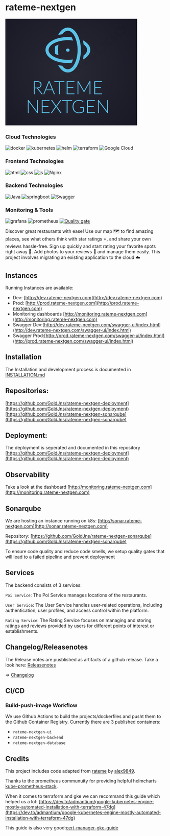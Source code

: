 # rateme-nextgen

<img src="docs/logo.png" />

### Cloud Technologies
![docker](https://img.shields.io/badge/Docker-2CA5E0?style=for-the-badge&logo=docker&logoColor=white)
![kubernetes](https://img.shields.io/badge/kubernetes-326ce5.svg?&style=for-the-badge&logo=kubernetes&logoColor=white)
![helm](https://img.shields.io/badge/Helm-0F1689?style=for-the-badge&logo=Helm&labelColor=0F1689)
![terraform](https://img.shields.io/badge/Terraform-7B42BC?style=for-the-badge&logo=terraform&logoColor=white)
![Google Cloud](https://img.shields.io/badge/GoogleCloud-%234285F4.svg?style=for-the-badge&logo=google-cloud&logoColor=white)

### Frontend Technologies
![html](https://img.shields.io/badge/HTML5-E34F26?style=for-the-badge&logo=html5&logoColor=white)
![css](https://img.shields.io/badge/CSS3-1572B6?style=for-the-badge&logo=css3&logoColor=white)
![js](https://img.shields.io/badge/JavaScript-323330?style=for-the-badge&logo=javascript&logoColor=F7DF1E)
![Nginx](https://img.shields.io/badge/nginx-%23009639.svg?style=for-the-badge&logo=nginx&logoColor=white)


### Backend Technologies
![Java](https://img.shields.io/badge/java-%23ED8B00.svg?style=for-the-badge&logo=openjdk&logoColor=white)
![springboot](https://img.shields.io/badge/Spring_Boot-F2F4F9?style=for-the-badge&logo=spring-boot)
![Swagger](https://img.shields.io/badge/-Swagger-%23Clojure?style=for-the-badge&logo=swagger&logoColor=white)

### Monitoring & Tools
![grafana](https://img.shields.io/badge/Grafana-F2F4F9?style=for-the-badge&logo=grafana&logoColor=orange&labelColor=F2F4F9)
![prometheus](https://img.shields.io/badge/Prometheus-000000?style=for-the-badge&logo=prometheus&labelColor=000000)
[![Quality gate](http://sonar.rateme-nextgen.com/api/project_badges/quality_gate?project=rateme-nextgen)](http://sonar.rateme-nextgen.com/dashboard?id=rateme-nextgen)



Discover great restaurants with ease! Use our map 🗺️ to find amazing places, see what others think with star ratings ⭐, and share your own reviews hassle-free. Sign up quickly and start rating your favorite spots right away 🚀. Add photos to your reviews 📸 and manage them easily. This project involves migrating an existing application to the cloud ☁️ 

## Instances

Running Instances are available:

- Dev: [http://dev.rateme-nextgen.com](http://dev.rateme-nextgen.com)
- Prod: [http://prod.rateme-nextgen.com](http://prod.rateme-nextgen.com)
- Monitoring dashboards [http://monitoring.rateme-nextgen.com](http://monitoring.rateme-nextgen.com)
- Swagger Dev:[http://dev.rateme-nextgen.com/swagger-ui/index.html](http://dev.rateme-nextgen.com/swagger-ui/index.html)
- Swagger Prod:[http://prod.rateme-nextgen.com/swagger-ui/index.html](http://prod.rateme-nextgen.com/swagger-ui/index.html)

## Installation

The Installation and development process is documented in [INSTALLATION.md](./docs/INSTALLATION.md)

## Repositories:
[https://github.com/GoldJns/rateme-nextgen-deployment](https://github.com/GoldJns/rateme-nextgen-deployment)
[https://github.com/GoldJns/rateme-nextgen-sonarqube](https://github.com/GoldJns/rateme-nextgen-sonarqube)

## Deployment:

The deployment is seperated and documented in this repository [https://github.com/GoldJns/rateme-nextgen-deployment](https://github.com/GoldJns/rateme-nextgen-deployment)

## Observability

Take a look at the dashboard [http://monitoring.rateme-nextgen.com](http://monitoring.rateme-nextgen.com)

## Sonarqube

We are hosting an instance running on k8s: [http://sonar.rateme-nextgen.com](http://sonar.rateme-nextgen.com)

Repository: [https://github.com/GoldJns/rateme-nextgen-sonarqube](https://github.com/GoldJns/rateme-nextgen-sonarqube)

To ensure code quality and reduce code smells, we setup quality gates that will lead to a failed  pipeline and prevent deployment

## Services

The backend consists of 3 services:

`Poi Service`: The Poi Service manages locations of the restaurants.

`User Service`: The User Service handles user-related operations, including authentication, user profiles, and access control within the platform.

`Rating Service`: The Rating Service focuses on managing and storing ratings and reviews provided by users for different points of interest or establishments.


## Changelog/Releasenotes

The Release notes are pusblished as artifacts of a github release.
Take a look here: [Releasenotes](https://github.com/GoldJns/rateme-nextgen/releases)

=> [Changelog](/CHANGELOG.md)

## CI/CD


### Build-push-image Workflow
We use Github Actions to build the projects/dockerfiles and pusht them to the Github Container Registry.
Currently there are 3 published containers:
- `rateme-nextgen-ui`
- `rateme-nextgen-backend`
- `rateme-nextgen-database`


## Credits
This project includes code adapted from [rateme](https://github.com/alex9849/rateme) by [alex9849](https://github.com/alex9849). 

Thanks to the prometheus communuity for providing helpful helmcharts [kube-prometheus-stack](https://github.com/prometheus-community/helm-charts/tree/main/charts/kube-prometheus-stack ).

When it comes to terraform and gke we can recommand this guide which helped us a lot: [https://dev.to/admantium/google-kubernetes-engine-mostly-automated-installation-with-terraform-47dg](https://dev.to/admantium/google-kubernetes-engine-mostly-automated-installation-with-terraform-47dg) 

This guide is also very good:[cert-manager-gke-guide](https://cert-manager.io/docs/tutorials/getting-started-with-cert-manager-on-google-kubernetes-engine-using-lets-encrypt-for-ingress-ssl/#7-create-an-issuer-for-lets-encrypt-staging)
